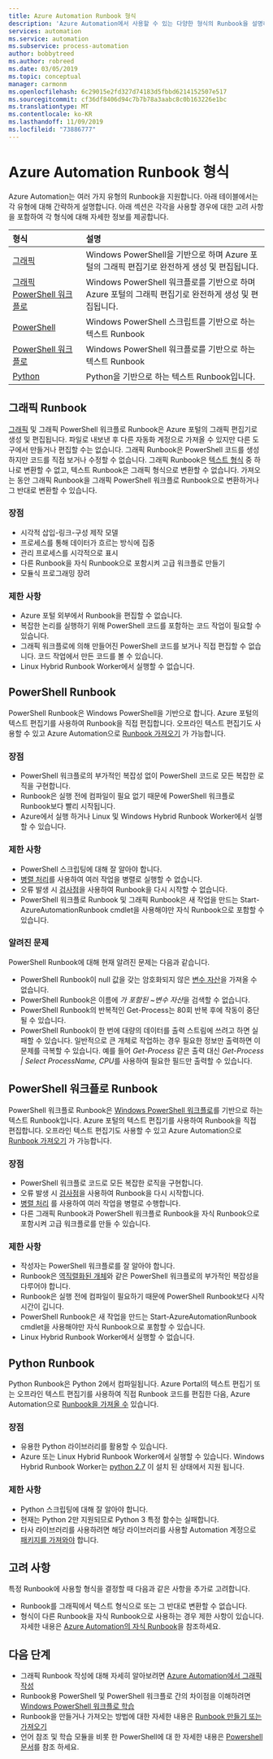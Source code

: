 ```yaml
---
title: Azure Automation Runbook 형식
description: 'Azure Automation에서 사용할 수 있는 다양한 형식의 Runbook을 설명하고 사용할 형식을 결정할 때 고려해야 하는 사항을 설명합니다. '
services: automation
ms.service: automation
ms.subservice: process-automation
author: bobbytreed
ms.author: robreed
ms.date: 03/05/2019
ms.topic: conceptual
manager: carmonm
ms.openlocfilehash: 6c29015e2fd327d74183d5fbbd6214152507e517
ms.sourcegitcommit: cf36df8406d94c7b7b78a3aabc8c0b163226e1bc
ms.translationtype: MT
ms.contentlocale: ko-KR
ms.lasthandoff: 11/09/2019
ms.locfileid: "73886777"
---
```

# <a name="azure-automation-runbook-types"></a>Azure Automation Runbook 형식

Azure Automation는 여러 가지 유형의 Runbook을 지원합니다. 아래 테이블에서는 각 유형에 대해 간략하게 설명합니다.  아래 섹션은 각각을 사용할 경우에 대한 고려 사항을 포함하여 각 형식에 대해 자세한 정보를 제공합니다.

| 형식 | 설명 |
|:--- |:--- |
| [그래픽](#graphical-runbooks)|Windows PowerShell을 기반으로 하며 Azure 포털의 그래픽 편집기로 완전하게 생성 및 편집됩니다. |
| [그래픽 PowerShell 워크플로](#graphical-runbooks)|Windows PowerShell 워크플로를 기반으로 하며 Azure 포털의 그래픽 편집기로 완전하게 생성 및 편집됩니다. |
| [PowerShell](#powershell-runbooks) |Windows PowerShell 스크립트를 기반으로 하는 텍스트 Runbook |
| [PowerShell 워크플로](#powershell-workflow-runbooks)|Windows PowerShell 워크플로를 기반으로 하는 텍스트 Runbook |
| [Python](#python-runbooks) |Python을 기반으로 하는 텍스트 Runbook입니다. |

## <a name="graphical-runbooks"></a>그래픽 Runbook

[그래픽](automation-runbook-types.md#graphical-runbooks) 및 그래픽 PowerShell 워크플로 Runbook은 Azure 포털의 그래픽 편집기로 생성 및 편집됩니다.  파일로 내보낸 후 다른 자동화 계정으로 가져올 수 있지만 다른 도구에서 만들거나 편집할 수는 없습니다. 그래픽 Runbook은 PowerShell 코드를 생성하지만 코드를 직접 보거나 수정할 수 없습니다. 그래픽 Runbook은 [텍스트 형식](automation-runbook-types.md) 중 하나로 변환할 수 없고, 텍스트 Runbook은 그래픽 형식으로 변환할 수 없습니다. 가져오는 동안 그래픽 Runbook을 그래픽 PowerShell 워크플로 Runbook으로 변환하거나 그 반대로 변환할 수 있습니다.

### <a name="advantages"></a>장점

* 시각적 삽입-링크-구성 제작 모델
* 프로세스를 통해 데이터가 흐르는 방식에 집중
* 관리 프로세스를 시각적으로 표시
* 다른 Runbook을 자식 Runbook으로 포함시켜 고급 워크플로 만들기
* 모듈식 프로그래밍 장려

### <a name="limitations"></a>제한 사항

* Azure 포털 외부에서 Runbook을 편집할 수 없습니다.
* 복잡한 논리를 실행하기 위해 PowerShell 코드를 포함하는 코드 작업이 필요할 수 있습니다.
* 그래픽 워크플로에 의해 만들어진 PowerShell 코드를 보거나 직접 편집할 수 없습니다. 코드 작업에서 만든 코드를 볼 수 있습니다.
* Linux Hybrid Runbook Worker에서 실행할 수 없습니다.

## <a name="powershell-runbooks"></a>PowerShell Runbook

PowerShell Runbook은 Windows PowerShell을 기반으로 합니다.  Azure 포털의 텍스트 편집기를 사용하여 Runbook을 직접 편집합니다.  오프라인 텍스트 편집기도 사용할 수 있고 Azure Automation으로 [Runbook 가져오기](manage-runbooks.md) 가 가능합니다.

### <a name="advantages"></a>장점

* PowerShell 워크플로의 부가적인 복잡성 없이 PowerShell 코드로 모든 복잡한 로직을 구현합니다.
* Runbook은 실행 전에 컴파일이 필요 없기 때문에 PowerShell 워크플로 Runbook보다 빨리 시작됩니다.
* Azure에서 실행 하거나 Linux 및 Windows Hybrid Runbook Worker에서 실행할 수 있습니다.

### <a name="limitations"></a>제한 사항

* PowerShell 스크립팅에 대해 잘 알아야 합니다.
* [병렬 처리](automation-powershell-workflow.md#parallel-processing)를 사용하여 여러 작업을 병렬로 실행할 수 없습니다.
* 오류 발생 시 [검사점](automation-powershell-workflow.md#checkpoints)을 사용하여 Runbook을 다시 시작할 수 없습니다.
* PowerShell 워크플로 Runbook 및 그래픽 Runbook은 새 작업을 만드는 Start-AzureAutomationRunbook cmdlet을 사용해야만 자식 Runbook으로 포함할 수 있습니다.

### <a name="known-issues"></a>알려진 문제

PowerShell Runbook에 대해 현재 알려진 문제는 다음과 같습니다.

* PowerShell Runbook이 null 값을 갖는 암호화되지 않은 [변수 자산](automation-variables.md)을 가져올 수 없습니다.
* PowerShell Runbook은 이름에 [](automation-variables.md)*가 포함된 ~변수 자산*을 검색할 수 없습니다.
* PowerShell Runbook의 반복적인 Get-Process는 80회 반복 후에 작동이 중단될 수 있습니다.
* PowerShell Runbook이 한 번에 대량의 데이터를 출력 스트림에 쓰려고 하면 실패할 수 있습니다.   일반적으로 큰 개체로 작업하는 경우 필요한 정보만 출력하면 이 문제를 극복할 수 있습니다.  예를 들어 *Get-Process* 같은 출력 대신 *Get-Process | Select ProcessName, CPU*를 사용하여 필요한 필드만 출력할 수 있습니다.

## <a name="powershell-workflow-runbooks"></a>PowerShell 워크플로 Runbook

PowerShell 워크플로 Runbook은 [Windows PowerShell 워크플로](automation-powershell-workflow.md)를 기반으로 하는 텍스트 Runbook입니다.  Azure 포털의 텍스트 편집기를 사용하여 Runbook을 직접 편집합니다.  오프라인 텍스트 편집기도 사용할 수 있고 Azure Automation으로 [Runbook 가져오기](manage-runbooks.md) 가 가능합니다.

### <a name="advantages"></a>장점

* PowerShell 워크플로 코드로 모든 복잡한 로직을 구현합니다.
* 오류 발생 시 [검사점](automation-powershell-workflow.md#checkpoints)을 사용하여 Runbook을 다시 시작합니다.
* [병렬 처리](automation-powershell-workflow.md#parallel-processing) 를 사용하여 여러 작업을 병렬로 수행합니다.
* 다른 그래픽 Runbook과 PowerShell 워크플로 Runbook을 자식 Runbook으로 포함시켜 고급 워크플로를 만들 수 있습니다.

### <a name="limitations"></a>제한 사항

* 작성자는 PowerShell 워크플로를 잘 알아야 합니다.
* Runbook은 [역직렬화된 개체](automation-powershell-workflow.md#code-changes)와 같은 PowerShell 워크플로의 부가적인 복잡성을 다루어야 합니다.
* Runbook은 실행 전에 컴파일이 필요하기 때문에 PowerShell Runbook보다 시작 시간이 깁니다.
* PowerShell Runbook은 새 작업을 만드는 Start-AzureAutomationRunbook cmdlet을 사용해야만 자식 Runbook으로 포함할 수 있습니다.
* Linux Hybrid Runbook Worker에서 실행할 수 없습니다.

## <a name="python-runbooks"></a>Python Runbook

Python Runbook은 Python 2에서 컴파일됩니다.  Azure Portal의 텍스트 편집기 또는 오프라인 텍스트 편집기를 사용하여 직접 Runbook 코드를 편집한 다음, Azure Automation으로 [Runbook을 가져올 수](manage-runbooks.md) 있습니다.

### <a name="advantages"></a>장점

* 유용한 Python 라이브러리를 활용할 수 있습니다.
* Azure 또는 Linux Hybrid Runbook Worker에서 실행할 수 있습니다. Windows Hybrid Runbook Worker는 [python 2.7](https://www.python.org/downloads/release/latest/python2) 이 설치 된 상태에서 지원 됩니다.

### <a name="limitations"></a>제한 사항

* Python 스크립팅에 대해 잘 알아야 합니다.
* 현재는 Python 2만 지원되므로 Python 3 특정 함수는 실패합니다.
* 타사 라이브러리를 사용하려면 해당 라이브러리를 사용할 Automation 계정으로 [패키지를 가져와야](python-packages.md) 합니다.

## <a name="considerations"></a>고려 사항

특정 Runbook에 사용할 형식을 결정할 때 다음과 같은 사항을 추가로 고려합니다.

* Runbook를 그래픽에서 텍스트 형식으로 또는 그 반대로 변환할 수 없습니다.
* 형식이 다른 Runbook을 자식 Runbook으로 사용하는 경우 제한 사항이 있습니다. 자세한 내용은 [Azure Automation의 자식 Runbook](automation-child-runbooks.md)을 참조하세요.

## <a name="next-steps"></a>다음 단계

* 그래픽 Runbook 작성에 대해 자세히 알아보려면 [Azure Automation에서 그래픽 작성](automation-graphical-authoring-intro.md)
* Runbook용 PowerShell 및 PowerShell 워크플로 간의 차이점을 이해하려면 [Windows PowerShell 워크플로 학습](automation-powershell-workflow.md)
* Runbook을 만들거나 가져오는 방법에 대한 자세한 내용은 [Runbook 만들기 또는 가져오기](manage-runbooks.md)
* 언어 참조 및 학습 모듈을 비롯 한 PowerShell에 대 한 자세한 내용은 [Powershell 문서](https://docs.microsoft.com/powershell/scripting/overview)를 참조 하세요.
